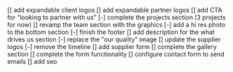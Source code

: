 [] add expandable client logos
[] add expandable partner logos
[] add CTA for "looking to partner with us"
[-] complete the projects section (3 projects for now)
[] revamp the team section with the graphics
[-] add a hi res photo to the bottom section
[-] finish the footer
[] add description for the what drives us section
[-] replace the "our quality" image
[] update the supplier logos
[-] remove the timeline
[] add supplier form
[] complete the gallery section
[] complete the form functionality
[] configure contact form to send emails
[] add seo
